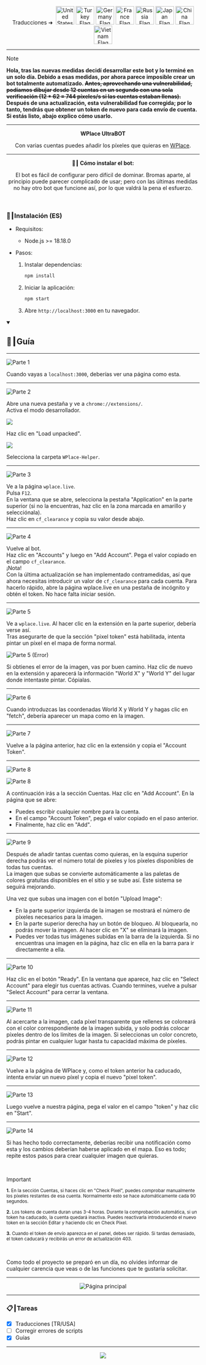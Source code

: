 <p align="center">
  Traducciones ➜&nbsp;
  <a href="../README.md"><img src="https://flagcdn.com/256x192/us.png" width="48" alt="United States Flag"></a>
  <a href="TR.md"><img src="https://flagcdn.com/256x192/tr.png" width="48" alt="Turkey Flag"></a>
  <a href="DE.md"><img src="https://flagcdn.com/256x192/de.png" width="48" alt="Germany Flag"></a>
  <a href="FR.md"><img src="https://flagcdn.com/256x192/fr.png" width="48" alt="France Flag"></a>
  <a href="RU.md"><img src="https://flagcdn.com/256x192/ru.png" width="48" alt="Russia Flag"></a>
  <a href="JA.md"><img src="https://flagcdn.com/256x192/jp.png" width="48" alt="Japan Flag"></a>
  <a href="CN.md"><img src="https://flagcdn.com/256x192/cn.png" width="48" alt="China Flag"></a>
  <a href="VN.md"><img src="https://flagcdn.com/256x192/vn.png" width="48" alt="Vietnam Flag"></a>
</p>

---

> [!NOTE]
> **Hola, tras las nuevas medidas decidí desarrollar este bot y lo terminé en un solo día. Debido a esas medidas, por ahora parece imposible crear un bot totalmente automatizado. ~~Antes, aprovechando una vulnerabilidad, podíamos dibujar desde 12 cuentas en un segundo con una sola verificación (12 * 62 = <strong>744</strong> píxeles/s si las cuentas estaban llenas).~~ Después de una actualización, esta vulnerabilidad fue corregida; por lo tanto, tendrás que obtener un token de nuevo para cada envío de cuenta. Si estás listo, abajo explico cómo usarlo.**

---

<p align="center"><strong>WPlace UltraBOT</strong></p>

<p align="center">
  Con varias cuentas puedes añadir los píxeles que quieras en <a href="https://wplace.live" target="_blank">WPlace</a>.
</p>

---

<p align="center"><strong>🚀┃ Cómo instalar el bot:</strong></p>

<p align="center">
  El bot es fácil de configurar pero difícil de dominar. Bromas aparte, al principio puede parecer complicado de usar; pero con las últimas medidas no hay otro bot que funcione así, por lo que valdrá la pena el esfuerzo.
</p>

<br>

### 🔧┃Instalación (ES)

- Requisitos:
  - Node.js >= 18.18.0

- Pasos:
  1. Instalar dependencias:
     
     ```bash
     npm install
     ```
  2. Iniciar la aplicación:
     
     ```bash
     npm start
     ```
  3. Abre `http://localhost:3000` en tu navegador.

<details open>
  <summary><h2>📖┃Guía</h2></summary>

---

![Parte 1](https://i.imgur.com/yS9093x.png)

Cuando vayas a `localhost:3000`, deberías ver una página como esta.<br>

---

![Parte 2](https://i.imgur.com/taF0I2T.png)

Abre una nueva pestaña y ve a `chrome://extensions/`.<br>
Activa el modo desarrollador.<br>

![](https://i.imgur.com/oe42A42.png)

Haz clic en "Load unpacked".<br>

![](https://i.imgur.com/jPyzOr3.png)

Selecciona la carpeta `WPlace-Helper`.<br>

---

![Parte 3](https://i.imgur.com/YVyvw3a.png)

Ve a la página `wplace.live`.<br>
Pulsa `F12`.<br>
En la ventana que se abre, selecciona la pestaña "Application" en la parte superior (si no la encuentras, haz clic en la zona marcada en amarillo y selecciónala).<br>
Haz clic en `cf_clearance` y copia su valor desde abajo.<br>

---

![Parte 4](https://i.imgur.com/sJvyiC6.png)

Vuelve al bot.<br>
Haz clic en "Accounts" y luego en "Add Account". Pega el valor copiado en el campo `cf_clearance`.<br>
¡Nota!<br>
Con la última actualización se han implementado contramedidas, así que ahora necesitas introducir un valor de `cf_clearance` para cada cuenta. Para hacerlo rápido, abre la página wplace.live en una pestaña de incógnito y obtén el token. No hace falta iniciar sesión.

---

![Parte 5](https://i.imgur.com/vJkPMx8.png)

Ve a `wplace.live`. Al hacer clic en la extensión en la parte superior, debería verse así.<br>
Tras asegurarte de que la sección "pixel token" está habilitada, intenta pintar un píxel en el mapa de forma normal.<br>

![Parte 5 (Error)](https://i.imgur.com/uZmJDad.png)

Si obtienes el error de la imagen, vas por buen camino. Haz clic de nuevo en la extensión y aparecerá la información "World X" y "World Y" del lugar donde intentaste pintar. Cópialas.<br>

---

![Parte 6](https://i.imgur.com/LniE1E8.png)

Cuando introduzcas las coordenadas World X y World Y y hagas clic en "fetch", debería aparecer un mapa como en la imagen.<br>

---

![Parte 7](https://i.imgur.com/vJkPMx8.png)

Vuelve a la página anterior, haz clic en la extensión y copia el "Account Token".

---

![Parte 8](https://i.imgur.com/8sjhH1L.png)

![Parte 8](https://i.imgur.com/jPyzOr3.png)

A continuación irás a la sección Cuentas. Haz clic en "Add Account". En la página que se abre:
- Puedes escribir cualquier nombre para la cuenta.
- En el campo "Account Token", pega el valor copiado en el paso anterior.
- Finalmente, haz clic en "Add".

---

![Parte 9](https://i.imgur.com/DJUEywj.png)

Después de añadir tantas cuentas como quieras, en la esquina superior derecha podrás ver el número total de píxeles y los píxeles disponibles de todas tus cuentas.<br>
La imagen que subas se convierte automáticamente a las paletas de colores gratuitas disponibles en el sitio y se sube así. Este sistema se seguirá mejorando.

Una vez que subas una imagen con el botón "Upload Image":

- En la parte superior izquierda de la imagen se mostrará el número de píxeles necesarios para la imagen.
- En la parte superior derecha hay un botón de bloqueo. Al bloquearla, no podrás mover la imagen. Al hacer clic en "X" se eliminará la imagen.
- Puedes ver todas tus imágenes subidas en la barra de la izquierda. Si no encuentras una imagen en la página, haz clic en ella en la barra para ir directamente a ella.

---

![Parte 10](https://i.imgur.com/Dzt1p3o.png)

Haz clic en el botón "Ready". En la ventana que aparece, haz clic en "Select Account" para elegir tus cuentas activas. Cuando termines, vuelve a pulsar "Select Account" para cerrar la ventana.

---

![Parte 11](https://i.imgur.com/QKJRVL9.png)

Al acercarte a la imagen, cada píxel transparente que rellenes se coloreará con el color correspondiente de la imagen subida, y solo podrás colocar píxeles dentro de los límites de la imagen. Si seleccionas un color concreto, podrás pintar en cualquier lugar hasta tu capacidad máxima de píxeles.

---

![Parte 12](https://i.imgur.com/vJkPMx8.png)

Vuelve a la página de WPlace y, como el token anterior ha caducado, intenta enviar un nuevo píxel y copia el nuevo "pixel token".

---

![Parte 13](https://i.imgur.com/wDp07pH.png)

Luego vuelve a nuestra página, pega el valor en el campo "token" y haz clic en "Start".

---

![Parte 14](https://i.imgur.com/iQTH5TR.png)

Si has hecho todo correctamente, deberías recibir una notificación como esta y los cambios deberían haberse aplicado en el mapa. Eso es todo; repite estos pasos para crear cualquier imagen que quieras.

</details>

<br>

> [!IMPORTANT]
> <p><sub><strong>1.</strong> En la sección Cuentas, si haces clic en "Check Pixel", puedes comprobar manualmente los píxeles restantes de esa cuenta. Normalmente esto se hace automáticamente cada 90 segundos.</sub></p>
> <p><sub><strong>2.</strong> Los tokens de cuenta duran unas 3-4 horas. Durante la comprobación automática, si un token ha caducado, la cuenta quedará inactiva. Puedes reactivarla introduciendo el nuevo token en la sección Editar y haciendo clic en Check Pixel.</sub></p>
> <p><sub><strong>3.</strong> Cuando el token de envío aparezca en el panel, debes ser rápido. Si tardas demasiado, el token caducará y recibirás un error de actualización 403.</sub></p>

<br>

Como todo el proyecto se preparó en un día, no olvides informar de cualquier carencia que veas o de las funciones que te gustaría solicitar.

---

<p align="center">
  <img src="https://i.imgur.com/msR5dM9.png" alt="Página principal"/>
</p>

---

### 📋┃Tareas

- [x] Traducciones [TR/USA]
- [ ] Corregir errores de scripts
- [x] Guías

---

<p align="center">
  <a href="#"><img src="https://komarev.com/ghpvc/?username=xacter&repo=WPlace-UltraBOT&style=for-the-badge&label=Views:&color=gray"/></a>
</p>



